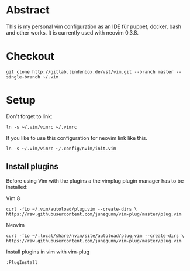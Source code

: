 # Abstract

This is my personal vim configuration as an IDE für puppet, docker, bash and other works. It is currently used with neovim 0.3.8.


# Checkout

`git clone http://gitlab.lindenbox.de/vst/vim.git --branch master --single-branch ~/.vim`



# Setup

Don't forget to link:

`ln -s ~/.vim/vimrc ~/.vimrc`

If you like to use this configuration for neovim link like this.

`ln -s ~/.vim/vimrc ~/.config/nvim/init.vim`


## Install plugins


Before using Vim with the plugins a the vimplug plugin manager has to be installed:

Vim 8

`curl -fLo ~/.vim/autoload/plug.vim --create-dirs \
    https://raw.githubusercontent.com/junegunn/vim-plug/master/plug.vim`
    
    
Neovim

`curl -fLo ~/.local/share/nvim/site/autoload/plug.vim --create-dirs \
    https://raw.githubusercontent.com/junegunn/vim-plug/master/plug.vim`

Install plugins in vim with vim-plug 

`:PlugInstall`

